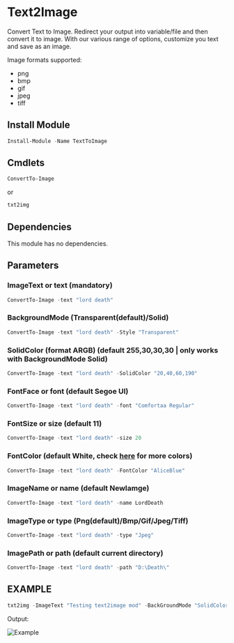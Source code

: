 # Text2Image
Convert Text to Image. Redirect your output into variable/file and then convert it to image. With our various range of options, customize you text and save as an image.

Image formats supported: 
- png
- bmp
- gif
- jpeg
- tiff

## Install Module
```powershell
Install-Module -Name TextToImage
```

## Cmdlets
```powershell
ConvertTo-Image
```
or
```powershell
txt2img
```

## Dependencies
This module has no dependencies.

## Parameters
### ImageText or text (mandatory)
```powershell
ConvertTo-Image -text "lord death"
```
### BackgroundMode (Transparent(default)/Solid)
```powershell
ConvertTo-Image -text "lord death" -Style "Transparent"
```
### SolidColor (format ARGB) (default 255,30,30,30 | only works with BackgroundMode Solid)
```powershell
ConvertTo-Image -text "lord death" -SolidColor "20,40,60,190"
```
### FontFace or font (default Segoe UI)
```powershell
ConvertTo-Image -text "lord death" -font "Comfortaa Regular"
```
### FontSize or size (default 11)
```powershell
ConvertTo-Image -text "lord death" -size 20
```
### FontColor (default White, check [here](https://docs.microsoft.com/en-us/dotnet/api/system.drawing.brushes?view=net-5.0#properties) for more colors)
```powershell
ConvertTo-Image -text "lord death" -FontColor "AliceBlue"
```
### ImageName or name (default NewIamge)
```powershell
ConvertTo-Image -text "lord death" -name LordDeath
```
### ImageType or type (Png(default)/Bmp/Gif/Jpeg/Tiff)
```powershell
ConvertTo-Image -text "lord death" -type "Jpeg"
```
### ImagePath or path (default current directory)
```powershell
ConvertTo-Image -text "lord death" -path "D:\Death\"
```
## EXAMPLE
```powershell
txt2img -ImageText "Testing text2image mod" -BackGroundMode "SolidColor" -SolidColor "200, 255, 0, 255" -FontFace "Segoe UI Variable Display Semilight" -FontSize 18 -FontColor "MidnightBlue" -ImageName "LordDeath" -ImageType "png"
```
Output:

![Example](https://github.com/deathcrafter/Text2Image/blob/master/LordDeath.png)
